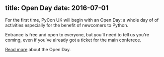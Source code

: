 title: Open Day
date: 2016-07-01
---

For the first time, PyCon UK will begin with an Open Day: a whole day of of
activities especially for the benefit of newcomers to Python.

Entrance is free and open to everyone, but you'll need to tell us you're
coming, even if you've already got a ticket for the main conferece.

[Read more](/open-day/) about the Open Day.
